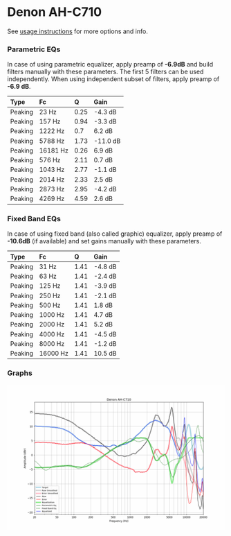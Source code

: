 # Denon AH-C710
See [usage instructions](https://github.com/jaakkopasanen/AutoEq#usage) for more options and info.

### Parametric EQs
In case of using parametric equalizer, apply preamp of **-6.9dB** and build filters manually
with these parameters. The first 5 filters can be used independently.
When using independent subset of filters, apply preamp of **-6.9 dB**.

| Type    | Fc       |    Q | Gain     |
|:--------|:---------|:-----|:---------|
| Peaking | 23 Hz    | 0.25 | -4.3 dB  |
| Peaking | 157 Hz   | 0.94 | -3.3 dB  |
| Peaking | 1222 Hz  | 0.7  | 6.2 dB   |
| Peaking | 5788 Hz  | 1.73 | -11.0 dB |
| Peaking | 16181 Hz | 0.26 | 6.9 dB   |
| Peaking | 576 Hz   | 2.11 | 0.7 dB   |
| Peaking | 1043 Hz  | 2.77 | -1.1 dB  |
| Peaking | 2014 Hz  | 2.33 | 2.5 dB   |
| Peaking | 2873 Hz  | 2.95 | -4.2 dB  |
| Peaking | 4269 Hz  | 4.59 | 2.6 dB   |

### Fixed Band EQs
In case of using fixed band (also called graphic) equalizer, apply preamp of **-10.6dB**
(if available) and set gains manually with these parameters.

| Type    | Fc       |    Q | Gain    |
|:--------|:---------|:-----|:--------|
| Peaking | 31 Hz    | 1.41 | -4.8 dB |
| Peaking | 63 Hz    | 1.41 | -2.4 dB |
| Peaking | 125 Hz   | 1.41 | -3.9 dB |
| Peaking | 250 Hz   | 1.41 | -2.1 dB |
| Peaking | 500 Hz   | 1.41 | 1.8 dB  |
| Peaking | 1000 Hz  | 1.41 | 4.7 dB  |
| Peaking | 2000 Hz  | 1.41 | 5.2 dB  |
| Peaking | 4000 Hz  | 1.41 | -4.5 dB |
| Peaking | 8000 Hz  | 1.41 | -1.2 dB |
| Peaking | 16000 Hz | 1.41 | 10.5 dB |

### Graphs
![](./Denon%20AH-C710.png)
